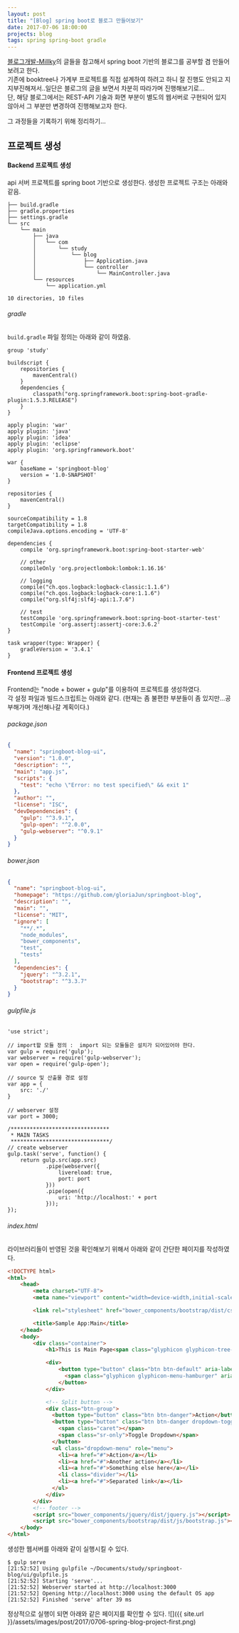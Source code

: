 ```yaml
---
layout: post
title: "[Blog] spring boot로 블로그 만들어보기"
date: 2017-07-06 18:00:00
projects: blog
tags: spring spring-boot gradle
---
```


[블로그개발-Millky](http://millky.com/@origoni/post/1100)의 글들을 참고해서 spring boot 기반의 블로그를 공부할 겸 만들어보려고 한다.    
기존에 booktree나 가계부 프로젝트를 직접 설계하여 하려고 하니 잘 진행도 안되고 지지부진해져서..일단은 블로그의 글을 보면서 차분히 따라가며 진행해보기로…   
단, 해당 블로그에서는 REST-API 기술과 화면 부분이 별도의 웹서버로 구현되어 있지 않아서 그 부분만 변경하여 진행해보고자 한다.   

그 과정들을 기록하기 위해 정리하기…   

## 프로젝트 생성
#### Backend 프로젝트 생성
api 서버 프로젝트를 spring boot 기반으로 생성한다. 생성한 프로젝트 구조는 아래와 같음.    
```
├── build.gradle
├── gradle.properties
├── settings.gradle
└── src
    └── main
        ├── java
        │   └── com
        │       └── study
        │           └── blog
        │               ├── Application.java
        │               └── controller
        │                   └── MainController.java
        └── resources
            └── application.yml

10 directories, 10 files
```   
        
###### gradle
`build.gradle` 파일 정의는 아래와 같이 하였음.    
```
group 'study'

buildscript {
    repositories {
        mavenCentral()
    }
    dependencies {
        classpath("org.springframework.boot:spring-boot-gradle-plugin:1.5.3.RELEASE")
    }
}

apply plugin: 'war'
apply plugin: 'java'
apply plugin: 'idea'
apply plugin: 'eclipse'
apply plugin: 'org.springframework.boot'

war {
    baseName = 'springboot-blog'
    version = '1.0-SNAPSHOT'
}

repositories {
    mavenCentral()
}

sourceCompatibility = 1.8
targetCompatibility = 1.8
compileJava.options.encoding = 'UTF-8'

dependencies {
    compile 'org.springframework.boot:spring-boot-starter-web'

    // other
    compileOnly 'org.projectlombok:lombok:1.16.16'

    // logging
    compile("ch.qos.logback:logback-classic:1.1.6")
    compile("ch.qos.logback:logback-core:1.1.6")
    compile("org.slf4j:slf4j-api:1.7.6")

    // test
    testCompile 'org.springframework.boot:spring-boot-starter-test'
    testCompile 'org.assertj:assertj-core:3.6.2'
}

task wrapper(type: Wrapper) {
    gradleVersion = '3.4.1'
}
```

#### Frontend 프로젝트 생성
Frontend는 "node + bower + gulp"를 이용하여 프로젝트를 생성하였다.    
각 설정 파일과 빌드스크립트는 아래와 같다. (현재는 좀 불편한 부분들이 좀 있지만...공부해가며 개선해나갈 계획이다.)

###### package.json
```json
{
  "name": "springboot-blog-ui",
  "version": "1.0.0",
  "description": "",
  "main": "app.js",
  "scripts": {
    "test": "echo \"Error: no test specified\" && exit 1"
  },
  "author": "",
  "license": "ISC",
  "devDependencies": {
    "gulp": "^3.9.1",
    "gulp-open": "^2.0.0",
    "gulp-webserver": "^0.9.1"
  }
}
```

###### bower.json
```json
{
  "name": "springboot-blog-ui",
  "homepage": "https://github.com/gloriaJun/springboot-blog",
  "description": "",
  "main": "",
  "license": "MIT",
  "ignore": [
    "**/.*",
    "node_modules",
    "bower_components",
    "test",
    "tests"
  ],
  "dependencies": {
    "jquery": "^3.2.1",
    "bootstrap": "^3.3.7"
  }
}
```

###### gulpfile.js
```
'use strict';

// import할 모듈 정의 :  import 되는 모듈들은 설치가 되어있어야 한다.
var gulp = require('gulp');
var webserver = require('gulp-webserver');
var open = require('gulp-open');

// source 및 산출물 경로 설정
var app = {
    src: './'
}

// webserver 설정
var port = 3000;

/*******************************
 * MAIN TASKS
 *******************************/
// create webserver
gulp.task('serve', function() {
    return gulp.src(app.src)
            .pipe(webserver({
                livereload: true,
                port: port
            }))
            .pipe(open({
                uri: 'http://localhost:' + port
            }));
});
```

###### index.html
라이브러리들이 반영된 것을 확인해보기 위해서 아래와 같이 간단한 페이지를 작성하였다.    

```html
<!DOCTYPE html>
<html>
    <head>
        <meta charset="UTF-8">
        <meta name="viewport" content="width=device-width,initial-scale=1,user-scalable=yes">

        <link rel="stylesheet" href="bower_components/bootstrap/dist/css/bootstrap.css">

        <title>Sample App:Main</title>
    </head>
    <body>
        <div class="container">
            <h1>This is Main Page<span class="glyphicon glyphicon-tree-deciduous" aria-hidden="true"></span></h1>

            <div>
                <button type="button" class="btn btn-default" aria-label="Left Align">
                  <span class="glyphicon glyphicon-menu-hamburger" aria-hidden="true"></span>
                </button>
            </div>

            <!-- Split button -->
            <div class="btn-group">
              <button type="button" class="btn btn-danger">Action</button>
              <button type="button" class="btn btn-danger dropdown-toggle" data-toggle="dropdown" aria-expanded="false">
                <span class="caret"></span>
                <span class="sr-only">Toggle Dropdown</span>
              </button>
              <ul class="dropdown-menu" role="menu">
                <li><a href="#">Action</a></li>
                <li><a href="#">Another action</a></li>
                <li><a href="#">Something else here</a></li>
                <li class="divider"></li>
                <li><a href="#">Separated link</a></li>
              </ul>
            </div>
        </div>
        <!-- footer -->
        <script src="bower_components/jquery/dist/jquery.js"></script>
        <script src="bower_components/bootstrap/dist/js/bootstrap.js"></script>
    </body>
</html>
```

생성한 웹서버를 아래와 같이 실행시킬 수 있다.   
```
$ gulp serve
[21:52:52] Using gulpfile ~/Documents/study/springboot-blog/ui/gulpfile.js
[21:52:52] Starting 'serve'...
[21:52:52] Webserver started at http://localhost:3000
[21:52:52] Opening http://localhost:3000 using the default OS app
[21:52:52] Finished 'serve' after 39 ms
```
   
정상적으로 실행이 되면 아래와 같은 페이지를 확인할 수 있다.
![]({{ site.url }}/assets/images/post/2017/0706-spring-blog-project-first.png)


     

